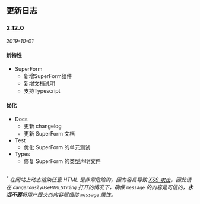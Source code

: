 ## 更新日志

### 2.12.0

*2019-10-01*

#### 新特性

- SuperForm
  - 新增SuperForm组件
  - 新增文档说明
  - 支持Typescript

#### 优化

- Docs
  - 更新 changelog 
  - 更新 SuperForm 文档
- Test
  - 优化 SuperForm 的单元测试
- Types
  - 修复 SuperForm 的类型声明文件

##
<i><sup>*</sup> 在网站上动态渲染任意 HTML 是非常危险的，因为容易导致 [XSS 攻击](https://en.wikipedia.org/wiki/Cross-site_scripting)。因此请在 `dangerouslyUseHTMLString` 打开的情况下，确保 `message` 的内容是可信的，**永远不要**将用户提交的内容赋值给 `message` 属性。</i>
